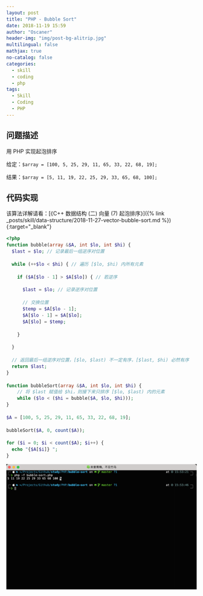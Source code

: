 ```yaml
---
layout: post
title: "PHP - Bubble Sort"
date: 2018-11-19 15:59
author: "Oscaner"
header-img: "img/post-bg-alitrip.jpg"
multilingual: false
mathjax: true
no-catalog: false
categories:
  - skill
  - coding
  - php
tags:
  - Skill
  - Coding
  - PHP
---
```


## 问题描述

用 PHP 实现起泡排序

给定：`$array = [100, 5, 25, 29, 11, 65, 33, 22, 68, 19];`

结果：`$array = [5, 11, 19, 22, 25, 29, 33, 65, 68, 100];`

## 代码实现

该算法详解请看：[《C++ 数据结构 (二) 向量 (7) 起泡排序》]({% link _posts/skill/data-structure/2018-11-27-vector-bubble-sort.md %}){:target="_blank"}

```php
<?php
function bubble(array &$A, int $lo, int $hi) {
  $last = $lo; // 记录最后一组逆序对位置

  while (++$lo < $hi) { // 遍历 [$lo, $hi) 内所有元素

    if ($A[$lo - 1] > $A[$lo]) { // 若逆序

      $last = $lo; // 记录逆序对位置

      // 交换位置
      $temp = $A[$lo - 1];
      $A[$lo - 1] = $A[$lo];
      $A[$lo] = $temp;

    }

  }

  // 返回最后一组逆序对位置，[$lo, $last) 不一定有序，[$last, $hi) 必然有序
  return $last;
}

function bubbleSort(array &$A, int $lo, int $hi) {
    // 将 $last 赋值给 $hi，则接下来只排序 [$lo, $last) 内的元素
    while ($lo < ($hi = bubble($A, $lo, $hi)));
}

$A = [100, 5, 25, 29, 11, 65, 33, 22, 68, 19];

bubbleSort($A, 0, count($A));

for ($i = 0; $i < count($A); $i++) {
  echo "{$A[$i]} ";
}
```

![1.png](/img/in-post/skill/coding/post-php-bubble-sort/1.png)
